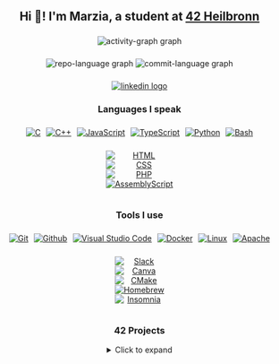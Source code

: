 <h2 align="center">
  Hi 👋! I'm Marzia, a student at <a href="https://www.42heilbronn.de/en/" target="_blank">42 Heilbronn</a>
</h2>

###

<div align="center">
  <img src="https://github-readme-activity-graph.vercel.app/graph?username=blueyaGIT&area=true&radius=10&hide_border=false&theme=nightowl" height="206"
    alt="activity-graph graph"  />
</div>

###

<div align="center">
  <img src="http://github-profile-summary-cards.vercel.app/api/cards/repos-per-language?username=blueyaGIT&theme=ocean_dark" height="150"
    alt="repo-language graph" />
  <img src="http://github-profile-summary-cards.vercel.app/api/cards/most-commit-language?username=blueyaGIT&theme=ocean_dark" height="150"
    alt="commit-language graph" />
</div>

###

<div align="center">
  <a href="https://www.linkedin.com/in/blueya/" target="_blank">
    <img src="https://img.shields.io/static/v1?message=LinkedIn&logo=linkedin&label=&color=0077B5&logoColor=white&labelColor=&style=for-the-badge" height="35" alt="linkedin logo"  />
  </a>
</div>

###

<h3 align="center">Languages I speak</h3>

###
<div align="center" style="display: flex; flex-wrap: wrap; justify-content: center; gap: 10px;">
  <a href="#"><img src="https://img.shields.io/badge/C-00599C?logo=c&logoColor=white" alt="C" style="flex: 0 0 calc(20% - 10px); display: block;" /></a>
  <a href="#"><img src="https://img.shields.io/badge/-C++-blue?logo=cplusplus" alt="C++" style="flex: 0 0 calc(20% - 10px); display: block;" /></a>
  <a href="#"><img src="https://img.shields.io/badge/JavaScript-F7DF1E?logo=javascript&logoColor=000" alt="JavaScript" style="flex: 0 0 calc(20% - 10px); display: block;" /></a>
  <a href="#"><img src="https://img.shields.io/badge/TypeScript-3178C6?logo=typescript&logoColor=fff" alt="TypeScript" style="flex: 0 0 calc(20% - 10px); display: block;" /></a>
  <a href="#"><img src="https://img.shields.io/badge/Python-3776AB?logo=python&logoColor=fff" alt="Python" style="flex: 0 0 calc(20% - 10px); display: block;" /></a>
  <a href="#"><img src="https://img.shields.io/badge/Bash-4EAA25?logo=gnubash&logoColor=fff" alt="Bash" style="flex: 0 0 calc(20% - 10px); display: block;" /></a>
  
  <a href="#"><img src="https://img.shields.io/badge/HTML-%23E34F26.svg?logo=html5&logoColor=white" alt="HTML" style="flex: 0 0 calc(20% - 10px); display: block;" /></a> 
  <a href="#"><img src="https://img.shields.io/badge/CSS-1572B6?logo=css3&logoColor=fff" alt="CSS" style="flex: 0 0 calc(20% - 10px); display: block;" /></a>
  <a href="#"><img src="https://img.shields.io/badge/php-777BB4?logo=php&logoColor=fff" alt="PHP" style="flex: 0 0 calc(20% - 10px); display: block;" /></a>
  <a href="#"><img src="https://img.shields.io/badge/Assembly-007ACC?logo=assemblyscript&logoColor=white" alt="AssemblyScript" style="flex: 0 0 calc(20% - 10px); display: block;" /></a>
</div>


###

<h3 align="center">Tools I use</h3>

###

<div align="center" style="display: flex; flex-wrap: wrap; justify-content: center; gap: 10px;">
  <a href="#"><img src="https://img.shields.io/badge/Git-F05032?logo=git&logoColor=fff" alt="Git" style="flex: 0 0 calc(20% - 10px); display: block;" /></a>
  <a href="#"><img src="https://img.shields.io/badge/Github-181717?logo=github&logoColor=fff" alt="Github" style="flex: 0 0 calc(20% - 10px); display: block;" /></a>
  <a href="#"><img src="https://img.shields.io/badge/Visual%20Studio%20Code-0078D4?logo=vscodium&logoColor=white" alt="Visual Studio Code" style="flex: 0 0 calc(20% - 10px); display: block;" /></a>
  <a href="#"><img src="https://img.shields.io/badge/Docker-2496ED?logo=docker&logoColor=white" alt="Docker" style="flex: 0 0 calc(20% - 10px); display: block;" /></a>
  <a href="#"><img src="https://img.shields.io/badge/Linux-FCC624?logo=linux&logoColor=white" alt="Linux" style="flex: 0 0 calc(20% - 10px); display: block;" /></a>
  <a href="#"><img src="https://img.shields.io/badge/Apache-D22128?logo=apache&logoColor=white" alt="Apache" style="flex: 0 0 calc(20% - 10px); display: block;" /></a>
  
  <a href="#"><img src="https://img.shields.io/badge/Slack-4A154B?logo=slack&logoColor=white" alt="Slack" style="flex: 0 0 calc(20% - 10px); display: block;" /></a>
  <a href="#"><img src="https://img.shields.io/badge/Canva-%2300C4CC.svg?&logo=Canva&logoColor=white" alt="Canva" style="flex: 0 0 calc(20% - 10px); display: block;" /></a>
  <a href="#"><img src="https://img.shields.io/badge/CMake-064F8C?logo=cmake&logoColor=white" alt="CMake" style="flex: 0 0 calc(20% - 10px); display: block;" /></a>
  <a href="#"><img src="https://img.shields.io/badge/Homebrew-FBB040?logo=homebrew&logoColor=white" alt="Homebrew" style="flex: 0 0 calc(20% - 10px); display: block;" /></a>
  <a href="#"><img src="https://img.shields.io/badge/Insomnia-4000BF?logo=insomnia&logoColor=white" alt="Insomnia" style="flex: 0 0 calc(20% - 10px); display: block;" /></a>
</div>


###

<h3 align="center">42 Projects</h3>

<details align="center">
<summary>Click to expand</summary>

| Project                                                                                                                                                                             | Description                                                                                                                                                                                                           | Core Grade      | Bonus Grade    |
| ----------------------------------------------------------------------------------------------------------------------------------------------------------------------------------- | --------------------------------------------------------------------------------------------------------------------------------------------------------------------------------------------------------------------- | --------------- | -------------- |
| <a href="https://github.com/blueyaGIT/libft"><img src="https://github.com/blueyaGIT/blueyaGIT/blob/8c87b7d8844ae2722bd17ac47e8c1a7dd95a2475/42_badges/libftm.png" alt="libft" width="50"></a>       | Recreation of standard C Libraries to use in Future projects.                                                                                                                        | 100 / 100 | 25 / 25  |
| <a href="https://github.com/blueyaGIT/get_next_line"><img src="https://github.com/blueyaGIT/blueyaGIT/blob/8c87b7d8844ae2722bd17ac47e8c1a7dd95a2475/42_badges/get_next_linem.png" alt="get_next_line" width="50"></a> | Function that returns a text line by line from a file descriptor to teach about static variables.                                                                                                                     | 100 / 100 | 25 / 25  |
| <a href="https://github.com/blueyaGIT/printf"><img src="https://github.com/blueyaGIT/blueyaGIT/blob/8c87b7d8844ae2722bd17ac47e8c1a7dd95a2475/42_badges/ft_printfe.png" alt="ft_printf" width="50"></a>             | Recoding of the C printf function.                                                                                                                           | 100 / 100 | 02 / 25  |
| <img src="https://github.com/blueyaGIT/blueyaGIT/blob/8c87b7d8844ae2722bd17ac47e8c1a7dd95a2475/42_badges/born2berootm.png" alt="born2beRoot" width="50">                                                 | Introduction to system admin using Debian & VirtualBox.                                                                                                                                                               | 100 / 100 | 00 / 25  |
| <a href="https://github.com/blueyaGIT/minitalk"><img src="https://github.com/blueyaGIT/blueyaGIT/blob/8c87b7d8844ae2722bd17ac47e8c1a7dd95a2475/42_badges/minitalkm.png" width="50"></a>                                                      | Introduction Project to UNIX signals.                                                                                                                                                                                 | 100 / 100 | 25 / 25  |
| <a href="https://github.com/blueyaGIT/so_long"><img src="https://github.com/blueyaGIT/blueyaGIT/blob/8c87b7d8844ae2722bd17ac47e8c1a7dd95a2475/42_badges/so_longe.png" width="50"></a>                                                 | Creating a small 2D game with MLX42                                                                               | 100 / 100 | 00 / 25  |
| <a href="https://github.com/blueyaGIT/push_swap"><img src="https://github.com/blueyaGIT/blueyaGIT/blob/8c87b7d8844ae2722bd17ac47e8c1a7dd95a2475/42_badges/push_swape.png" width="50"></a>                                                 | Using a limited moveset find the best way to sort two stacks.                                                                               | 🛠️ /100  | 🛠️ / 25  |
| <a href="https://github.com/blueyaGIT/minitshell"><img src="https://github.com/blueyaGIT/blueyaGIT/blob/8c87b7d8844ae2722bd17ac47e8c1a7dd95a2475/42_badges/minishelln.png" width="50"></a>                                                 | Making of a custom shell with logical and, logical or, brackets for priorities, ’, ", <, >, <<, >>, pipes, 
,
?, a history, echo, cd, pwd, export, unset, env, exit, correct executable execution, and a bunch more. stacks.                                                                               | 🛠️ /100  | 🛠️ / 25  |

</details>

###
